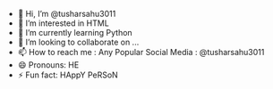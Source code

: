 - 👋 Hi, I’m @tusharsahu3011
- 👀 I’m interested in HTML
- 🌱 I’m currently learning Python
- 💞️ I’m looking to collaborate on ...
- 📫 How to reach me :  Any Popular Social Media : @tusharsahu3011
- 😄 Pronouns: HE
- ⚡ Fun fact: HAppY PeRSoN

<!---
tusharsahu3011/tusharsahu3011 is a ✨ special ✨ repository because its `README.md` (this file) appears on your GitHub profile.
You can click the Preview link to take a look at your changes.
--->
